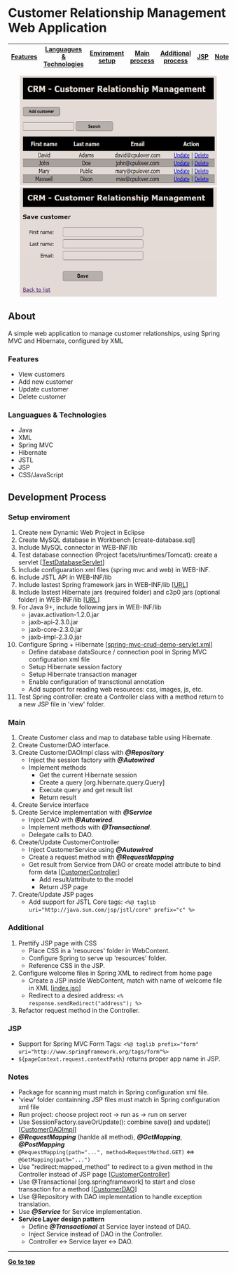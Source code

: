 # Customer Relationship Management Web Application
|[Features](#features)|[Languagues & Technologies](#tools)|[Enviroment setup](#setup-enviroment)|[Main process](#main)|[Additional process](#additional)|[JSP](#jsp)|[Notes](#notes)|
|---|---|---|---|---|---|---|

<p align="center"><img width="450" height="250" src="./images/list-customer2.png">       <img width="450" height="250" src="./images/save-customer2.PNG"></p>

## About
A simple web application to manage customer relationships, using Spring MVC and Hibernate, configured by XML
### Features
- View customers
- Add new customer
- Update customer
- Delete customer

<a name="tools">
   
### Languagues & Technologies
- Java
- XML
- Spring MVC
- Hibernate
- JSTL
- JSP
- CSS/JavaScript

## Development Process

### Setup enviroment
1. Create new Dynamic Web Project in Eclipse
2. Create MySQL database in Workbench [create-database.sql]
3. Include MySQL connector in WEB-INF/lib
4. Test database connection (Project facets/runtimes/Tomcat): create a servlet 
[[TestDatabaseServlet](https://github.com/cpulover-projects/crm-web-app/blob/master/src/com/cpulover/testdatabase/TestDabaseServlet.java)]
5. Include configuaration xml files (spring mvc and web) in WEB-INF.
6. Include JSTL API in WEB-INF/lib
7. Include lastest Spring framework jars in WEB-INF/lib 
[[URL](https://repo.spring.io/release/org/springframework/spring/)]
8. Include lastest Hibernate jars (required folder) and c3p0 jars (optional folder) in WEB-INF/lib 
[[URL]()]
9. For Java 9+, include following jars in WEB-INF/lib
   - javax.activation-1.2.0.jar
   - jaxb-api-2.3.0.jar
   - jaxb-core-2.3.0.jar
   - jaxb-impl-2.3.0.jar
10. Configure Spring + Hibernate 
[[spring-mvc-crud-demo-servlet.xml](https://github.com/cpulover-projects/crm-web-app/blob/master/WebContent/WEB-INF/spring-mvc-crud-demo-servlet.xml)]
    - Define database dataSource / connection pool in Spring MVC configuration xml file
    - Setup Hibernate session factory
    - Setup Hibernate transaction manager
    - Enable configuration of transctional annotation
    - Add support for reading web resources: css, images, js, etc.
11. Test Spring controller: create a Controller class with a method return to a new JSP file in 'view' folder.

### Main
1. Create Customer class and map to database table using Hibernate.
2. Create CustomerDAO interface.
3. Create CustomerDAOImpl class with *__@Repository__*
   - Inject the session factory with *__@Autowired__*
   - Implement methods
     - Get the current Hibernate session
     - Create a query [org.hibernate.query.Query]
     - Execute query and get result list
     - Return result
4. Create Service interface
5. Create Service implementation with *__@Service__*
   - Inject DAO with *__@Autowired__*.
   - Implement methods with *__@Transactional__*.
   - Delegate calls to DAO.
6. Create/Update CustomerController
   - Inject CustomerService using *__@Autowired__*
   - Create a request method with *__@RequestMapping__*
   - Get result from Service from DAO or create model attribute to bind form data 
[[CustomerController](https://github.com/cpulover-projects/crm-web-app/tree/master/src/com/cpulover/springdemo/controller)]
     - Add result/attribute to the model
     - Return JSP page
7. Create/Update JSP pages
   - Add support for JSTL Core tags: ```<%@ taglib uri="http://java.sun.com/jsp/jstl/core" prefix="c" %>```

### Additional
1. Prettify JSP page with CSS
   - Place CSS in a 'resources' folder in WebContent.
   - Configure Spring to serve up 'resources' folder.
   - Reference CSS in the JSP.
2. Configure welcome files in Spring XML to redirect from home page
   - Create a JSP inside WebContent, match with name of welcome file in XML 
[[index.jsp](https://github.com/cpulover-projects/crm-web-app/blob/master/WebContent/index.jsp)]
   - Redirect to a desired address: ```<% response.sendRedirect("address"); %>```
3. Refactor request method in the Controller.

### JSP
- Support for Spring MVC Form Tags: ```<%@ taglib prefix="form" uri="http://www.springframework.org/tags/form"%>```
- ```${pageContext.request.contextPath}``` returns proper app name in JSP. 

### Notes
- Package for scanning must match in Spring configuration xml file.
- 'view' folder containning JSP files must match in Spring configuration xml file
- Run project: choose project root -> run as -> run on server
- Use SessionFactory.saveOrUpdate(): combine save() and update()
[[CustomerDAOImpl](https://github.com/cpulover-projects/crm-web-app/blob/master/src/com/cpulover/springdemo/dao/CustomerDAOImpl.java)]
- *__@RequestMapping__* (hanlde all method), *__@GetMapping__*, *__@PostMapping__*
- ```@RequestMapping(path="...", method=RequestMethod.GET)``` <=> ```@GetMapping(path="...")```
- Use "redirect:mapped_method" to redirect to a given method in the Controller instead of JSP page
[[CustomerController](https://github.com/cpulover-projects/crm-web-app/blob/master/src/com/cpulover/springdemo/controller/CustomerController.java)]
- Use @Transactional [org.springframework] to start and close transaction for a method 
[[CustomerDAO](https://github.com/cpulover-projects/crm-web-app/blob/master/src/com/cpulover/springdemo/dao/CustomerDAO.java)]
- Use @Repository with DAO implementation to handle exception translation.
- Use *__@Service__* for Service implementation.
- **Service Layer design pattern**
  - Define *__@Transactional__* at Service layer instead of DAO.
  - Inject Service instead of DAO in the Controller.
  - Controller <-> Service layer <-> DAO.

---
[**Go to top**](#list-of-practiced-topics)











